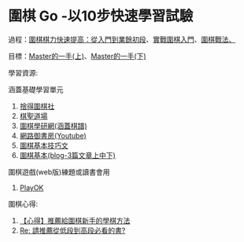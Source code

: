 # 圍棋 Go -以10步快速學習試驗

過程：[圍棋棋力快速提高：從入門到業餘初段](http://www.books.com.tw/products/0010681789)、[實戰圍棋入門](http://www.books.com.tw/products/0010314492)、[圍棋戰法、](http://www.books.com.tw/products/0010096935)

目標：[Master的一手\(上\)](http://www.books.com.tw/products/0010747415)、[Master的一手\(下\)](http://www.books.com.tw/products/0010747418)

學習資源:

涵蓋基礎學習單元

1. [捨得圍棋社](http://campus.club.tw/golife123?n=txtTyp&t=11)
2. [棋聖道場](http://bogi_666.myweb.hinet.net/)
3. [圍棋學研網\(涵蓋棋譜\)](http://www.weiqiok.com/asp/Chinese.asp)
4. [網路御書房\(Youtube\)](https://www.youtube.com/watch?v=7ZVxJ5-cEJ0&list=PLU13myur8wW2XOiHyT9pkCkV1XnUAVV2k)
5. [圍棋基本技巧文](http://www.betonhat.com/boyi/weiqi/28/28452.html)
6. [圍棋基本\(blog-3篇文章上中下\)](http://blog.xuite.net/jninesunshong/Demon/33243995)

圍棋遊戲\(web版\)練題或讀書會用

1. [PlayOK](https://www.playok.com/zh/go/)

圍棋心得:

1. [【心得】推薦給圍棋新手的學棋方法](https://forum.gamer.com.tw/Co.php?bsn=07286&sn=146)
2. [Re: 請推薦從低段到高段必看的書?](https://www.ptt.cc/bbs/GO/M.1243421840.A.170.html)




